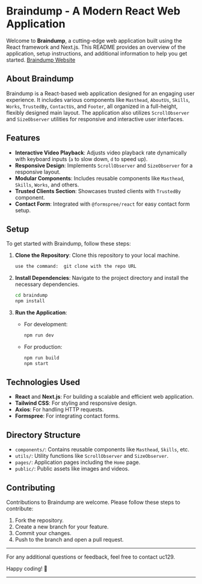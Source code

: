 # Braindump - A Modern React Web Application

Welcome to **Braindump**, a cutting-edge web application built using the React framework and Next.js. This README provides an overview of the application, setup instructions, and additional information to help you get started.
[Braindump Website](https://braindump-ten.vercel.app)

## About Braindump

Braindump is a React-based web application designed for an engaging user experience. It includes various components like `Masthead`, `AboutUs`, `Skills`, `Works`, `TrustedBy`, `ContactUs`, and `Footer`, all organized in a full-height, flexibly designed main layout. The application also utilizes `ScrollObserver` and `SizeObserver` utilities for responsive and interactive user interfaces.

## Features

- **Interactive Video Playback**: Adjusts video playback rate dynamically with keyboard inputs (`a` to slow down, `d` to speed up).
- **Responsive Design**: Implements `ScrollObserver` and `SizeObserver` for a responsive layout.
- **Modular Components**: Includes reusable components like `Masthead`, `Skills`, `Works`, and others.
- **Trusted Clients Section**: Showcases trusted clients with `TrustedBy` component.
- **Contact Form**: Integrated with `@formspree/react` for easy contact form setup.

## Setup

To get started with Braindump, follow these steps:

1. **Clone the Repository**: Clone this repository to your local machine.

   ```bash
   use the command:  git clone with the repo URL
   ```

2. **Install Dependencies**: Navigate to the project directory and install the necessary dependencies.

   ```bash
   cd braindump
   npm install
   ```

3. **Run the Application**:

   - For development:

     ```bash
     npm run dev
     ```

   - For production:

     ```bash
     npm run build
     npm start
     ```

## Technologies Used

- **React** and **Next.js**: For building a scalable and efficient web application.
- **Tailwind CSS**: For styling and responsive design.
- **Axios**: For handling HTTP requests.
- **Formspree**: For integrating contact forms.

## Directory Structure

- `components/`: Contains reusable components like `Masthead`, `Skills`, etc.
- `utils/`: Utility functions like `ScrollObserver` and `SizeObserver`.
- `pages/`: Application pages including the `Home` page.
- `public/`: Public assets like images and videos.

## Contributing

Contributions to Braindump are welcome. Please follow these steps to contribute:

1. Fork the repository.
2. Create a new branch for your feature.
3. Commit your changes.
4. Push to the branch and open a pull request.





---

For any additional questions or feedback, feel free to contact uc129.

Happy coding! 🚀

---

